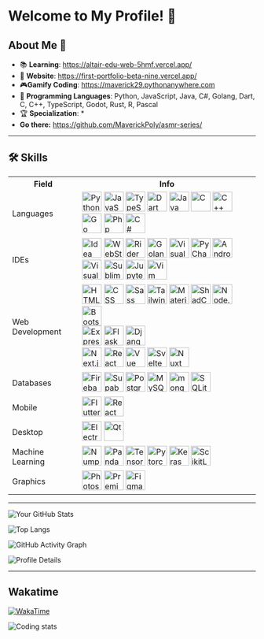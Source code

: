 # Welcome to My Profile! 👋

## About Me 🌟

- 📚 **Learning**: https://altair-edu-web-5hmf.vercel.app/
- 🔮 **Website**: https://first-portfolio-beta-nine.vercel.app/
- 🎮**Gamify Coding**: https://maverick29.pythonanywhere.com
- 🧠 **Programming Languages**: Python, JavaScript, Java, C#, Golang, Dart, C, C++, TypeScript, Godot, Rust, R, Pascal
- 🏆 **Specialization**: \*
- **Go there:** https://github.com/MaverickPoly/asmr-series/

---

## 🛠️ Skills

<div>
    <table>
        <tr>
            <th>Field</th>
            <th>Info</th>
        </tr>
        <tr>
            <td>Languages</td>
            <td>
                <img width="40" src="https://skillicons.dev/icons?i=python" alt="Python" title="Python"/>
                <img width="40" src="https://skillicons.dev/icons?i=javascript" alt="JavaScript" title="JavaScript"/>
                <img width="40" src="https://skillicons.dev/icons?i=typescript" alt="TypeScript" title="TypeScript"/>
                <img width="40" src="https://skillicons.dev/icons?i=dart" alt="Dart" title="Dart"/>
                <img width="40" src="https://skillicons.dev/icons?i=java" alt="Java" title="Java"/>
                <img width="40" src="https://skillicons.dev/icons?i=c" alt="C" title="C"/>
                <img width="40" src="https://skillicons.dev/icons?i=cpp" alt="C++" title="C++"/>
                <img width="40" src="https://skillicons.dev/icons?i=go" alt="Go" title="Go"/>
                <img width="40" src="https://skillicons.dev/icons?i=php" alt="Php" title="Php"/>
                <img width="40" src="https://skillicons.dev/icons?i=cs" alt="C#" title="C#"/>
            </td>
        </tr>
        <tr>
            <td>IDEs</td>
            <td>
                <img width="40" src="https://skillicons.dev/icons?i=idea" alt="Idea" title="Idea"/>
                <img width="40" src="https://skillicons.dev/icons?i=webstorm" alt="WebStorm" title="WebStorm"/>
                <img width="40" src="https://skillicons.dev/icons?i=rider" alt="Rider" title="Rider"/>
                <img width="40" src="https://iconic-api.onrender.com/dark/goland" alt="Goland" title="Goland"/>
                <img width="40" src="https://skillicons.dev/icons?i=visualstudio" alt="Visual Studio" title="Visual Studio"/>
                <img width="40" src="https://skillicons.dev/icons?i=pycharm" alt="PyCharm" title="PyCharm"/>
                <img width="40" src="https://skillicons.dev/icons?i=androidstudio" alt="Android Studio" title="Android Studio"/>
                <img width="40" src="https://skillicons.dev/icons?i=vscode" alt="Visual Studio Code" title="Visual Studio Code"/>
                <img width="40" src="https://skillicons.dev/icons?i=sublime" alt="Sublime Text" title="Sublime Text"/>
                <img width="40" src="https://iconic-api.onrender.com/dark/jupyter" alt="Jupyter Notebook" title="Jupyter Notebook"/>
                <img width="40" src="https://skillicons.dev/icons?i=vim" alt="Vim" title="Vim"/>
            </td>
        </tr>
        <tr>
            <td>Web Development</td>
            <td>
                <img width="40" src="https://user-images.githubusercontent.com/25181517/192158954-f88b5814-d510-4564-b285-dff7d6400dad.png" alt="HTML" title="HTML"/>
                <img width="40" src="https://user-images.githubusercontent.com/25181517/183898674-75a4a1b1-f960-4ea9-abcb-637170a00a75.png" alt="CSS" title="CSS"/>
                <img width="40" src="https://user-images.githubusercontent.com/25181517/192158956-48192682-23d5-4bfc-9dfb-6511ade346bc.png" alt="Sass" title="Sass"/>
                <img width="40" src="https://user-images.githubusercontent.com/25181517/202896760-337261ed-ee92-4979-84c4-d4b829c7355d.png" alt="Tailwind CSS" title="Tailwind CSS"/>
                <img width="40" src="https://user-images.githubusercontent.com/25181517/189716630-fe6c084c-6c66-43af-aa49-64c8aea4a5c2.png" alt="Material UI" title="Material UI"/>
                <img width="40" src="https://github.com/user-attachments/assets/e4bd419a-2a4a-459a-ba9a-d3324e693c4d" alt="ShadCn UI" title="ShadCn UI"/>
                <img width="40" src="https://user-images.githubusercontent.com/25181517/183568594-85e280a7-0d7e-4d1a-9028-c8c2209e073c.png" alt="Node.js" title="Node.js"/>
                <img width="40" src="https://user-images.githubusercontent.com/25181517/183898054-b3d693d4-dafb-4808-a509-bab54cf5de34.png" alt="Bootstrap" title="Bootstrap"/><br/>
                <img width="40" src="https://user-images.githubusercontent.com/25181517/183859966-a3462d8d-1bc7-4880-b353-e2cbed900ed6.png" alt="Express" title="Express"/>
                <img width="40" src="https://user-images.githubusercontent.com/25181517/183423775-2276e25d-d43d-4e58-890b-edbc88e915f7.png" alt="Flask" title="Flask"/>
                <img width="40" src="https://github.com/marwin1991/profile-technology-icons/assets/62091613/9bf5650b-e534-4eae-8a26-8379d076f3b4" alt="Django" title="Django"/><br/>
                <img width="40" src="https://github.com/marwin1991/profile-technology-icons/assets/136815194/5f8c622c-c217-4649-b0a9-7e0ee24bd704" alt="Next.js" title="Next.js"/>
                <img width="40" src="https://skillicons.dev/icons?i=react" alt="React" title="React"/>
                <img width="40" src="https://skillicons.dev/icons?i=vue" alt="Vue" title="Vue"/>
                <img width="40" src="https://skillicons.dev/icons?i=svelte" alt="Svelte" title="Svelte"/>
                <img width="40" src="https://skillicons.dev/icons?i=nuxt" alt="Nuxt" title="Nuxt"/>
            </td>
        </tr>
        <tr>
            <td>Databases</td>
            <td>
                <img width="40" src="https://user-images.githubusercontent.com/25181517/189716855-2c69ca7a-5149-4647-936d-780610911353.png" alt="Firebase" title="Firebase"/>
                <img width="40" src="https://github.com/user-attachments/assets/e40fc76b-c8d8-47c3-bb53-c7795abaf596" alt="Supabase" title="Supabase"/>
                <img width="40" src="https://user-images.githubusercontent.com/25181517/117208740-bfb78400-adf5-11eb-97bb-09072b6bedfc.png" alt="PostgreSQL" title="PostgreSQL"/>
                <img width="40" src="https://user-images.githubusercontent.com/25181517/183896128-ec99105a-ec1a-4d85-b08b-1aa1620b2046.png" alt="MySQL" title="MySQL"/>
                <img width="40" src="https://user-images.githubusercontent.com/25181517/182884177-d48a8579-2cd0-447a-b9a6-ffc7cb02560e.png" alt="mongoDB" title="mongoDB"/>
                <img width="40" src="https://github.com/marwin1991/profile-technology-icons/assets/136815194/82df4543-236b-4e45-9604-5434e3faab17" alt="SQLite" title="SQLite"/>
            </td>
        </tr>
        <tr>
            <td>Mobile</td>
            <td>
                <img width="40" src="https://skillicons.dev/icons?i=flutter" alt="Flutter" title="Flutter"/>
                <img width="40" src="https://skillicons.dev/icons?i=react" alt="React Native" title="React Native"/>
            </td>
        </tr>
        <tr>
            <td>Desktop</td>
            <td>
                <img width="40" src="https://skillicons.dev/icons?i=electron" alt="Electron" title="Electron"/>
                <img width="40" src="https://skillicons.dev/icons?i=qt" alt="Qt" title="Qt"/>
            </td>
        </tr>
        <tr>
            <td>Machine Learning</td>
            <td>
                <img width="40" src="https://iconic-api.onrender.com/dark/numpy" alt="Numpy" title="Numpy"/>
                <img width="40" src="https://iconic-api.onrender.com/dark/pandas" alt="Pandas" title="Pandas"/>
                <img width="40" src="https://iconic-api.onrender.com/dark/tensorflow" alt="Tensorflow" title="Tensorflow"/>
                <img width="40" src="https://iconic-api.onrender.com/dark/pytorch" alt="Pytorch" title="Pytorch"/>
                <img width="40" src="https://iconic-api.onrender.com/dark/keras" alt="Keras" title="Keras"/>
                <img width="40" src="https://iconic-api.onrender.com/dark/scikit-learn" alt="ScikitLearn" title="ScikitLearn"/>
            </td>
        </tr>
        <tr>
            <td>Graphics</td>
            <td>
                <img width="40" src="https://skillicons.dev/icons?i=photoshop" alt="Photoshop" title="Photoshop"/>
                <img width="40" src="https://skillicons.dev/icons?i=premiere" alt="Premiere" title="Premiere"/>
                <img width="40" src="https://skillicons.dev/icons?i=figma" alt="Figma" title="Figma"/>
            </td>
        </tr>
    </table>

</div>

---

![Your GitHub Stats](https://github-readme-stats.vercel.app/api?username=MaverickPoly&show_icons=true&theme=radical)

![Top Langs](https://github-readme-stats.vercel.app/api/top-langs/?username=MaverickPoly&langs_count=24&layout=compact)

![GitHub Activity Graph](https://github-readme-activity-graph.vercel.app/graph?username=MaverickPoly&theme=redical)

![Profile Details](http://github-profile-summary-cards.vercel.app/api/cards/profile-details?username=MaverickPoly&theme=tokyonight)

---

## Wakatime

[![WakaTime](https://wakatime.com/badge/user/2a7d0064-9b18-4884-809b-df435b749b76.svg)](https://wakatime.com/@Altairetech)

<img src="https://github-readme-stats.vercel.app/api/wakatime?username=Altairetech&layout=compact&theme=gotham&langs_count=30&custom_title=Coding%20Stats" alt="Coding stats"/>

